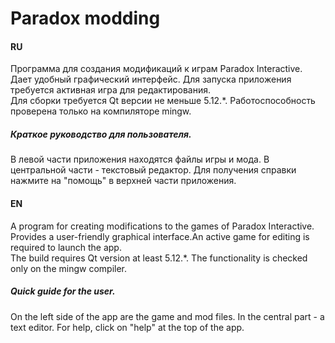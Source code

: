 # Paradox modding
#### RU  
Программа для создания модификаций к играм Paradox Interactive. Дает удобный графический интерфейс. Для запуска приложения требуется активная игра для редактирования.  
Для сборки требуется Qt версии не меньше 5.12.*. Работоспособность проверена только на компиляторе mingw.  
##### Краткое руководство для пользователя.  
В левой части приложения находятся файлы игры и мода. В центральной части - текстовый редактор. Для получения справки нажмите на "помощь" в верхней части приложения. 
  
#### EN  
A program for creating modifications to the games of Paradox Interactive. Provides a user-friendly graphical interface.An active game for editing is required to launch the app.  
The build requires Qt version at least 5.12.*. The functionality is checked only on the mingw compiler.  
##### Quick guide for the user.  
On the left side of the app are the game and mod files. In the central part - a text editor. For help, click on "help" at the top of the app.